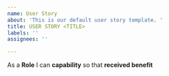 ```yaml
---
name: User Story
about: 'This is our default user story template. '
title: USER STORY <TITLE>
labels: ''
assignees: ''

---
```


As a **Role** I can **capability** so that **received benefit**
